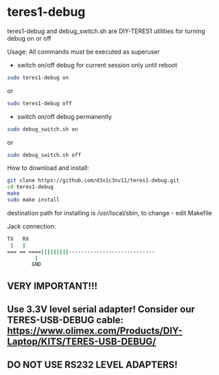 
# teres1-debug

teres1-debug and debug_switch.sh are DIY-TERES1 utilities for turning debug on or off 


Usage: All commands must be executed as superuser

- switch on/off debug for current session only until reboot
```bash
sudo teres1-debug on
```
or
```bash
sudo teres1-debug off
```

- switch on/off debug permanently
```bash
sudo debug_switch.sh on
```
or
```bash
sudo debug_switch.sh off
```



How to download and install:
```bash
git clone https://github.com/d3v1c3nv11/teres1-debug.git
cd teres1-debug
make
sudo make install
```
destination path for installing is /usr/local/sbin, to change - edit Makefile


Jack connection:
```bash
TX   RX
 |   |    
=== == ====|||||||||----------------------------
         |
        GND
```

## VERY IMPORTANT!!! 
## Use 3.3V level serial adapter! Consider our TERES-USB-DEBUG cable: https://www.olimex.com/Products/DIY-Laptop/KITS/TERES-USB-DEBUG/
## DO NOT USE RS232 LEVEL ADAPTERS!


